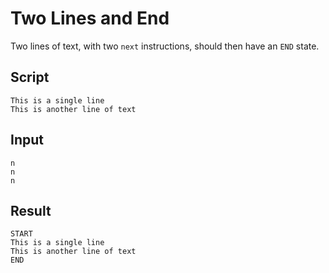 # Two Lines and End

Two lines of text, with two `next` instructions, should then have an `END`
state.

## Script
```cuentitos
This is a single line
This is another line of text
```

## Input
```input
n
n
n
```

## Result
```result
START
This is a single line
This is another line of text
END
```
